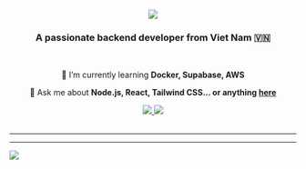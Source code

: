 <h1 align="center">
    <img src="https://readme-typing-svg.herokuapp.com/?font=Righteous&size=35&center=true&vCenter=true&width=500&height=70&duration=4000&lines=Hi!+👋;+I'm+tuns!;" />
</h1>

<h3 align="center">A passionate backend developer from Viet Nam 🇻🇳</h3>

<br/>

<div align="center">
 
 🌱 I’m currently learning **Docker, Supabase, AWS**

💬 Ask me about **Node.js, React, Tailwind CSS... or anything [here](https://github.com/thisistuns)**
 </div>
 
<div align="center"> 
  <a href="mailto:anhtuansccc@gmail.com">
    <img src="https://img.shields.io/badge/Gmail-333333?style=for-the-badge&logo=gmail&logoColor=red" />
  </a>
  <a href="https://www.linkedin.com/in/thisistuns/" target="_blank">
    <img src="https://img.shields.io/badge/LinkedIn-0077B5?style=for-the-badge&logo=linkedin&logoColor=white" target="_blank" />
  </a>
</div>

<br/>
<hr/>

---
[![](https://visitcount.itsvg.in/api?id=thisistuns&label=Profile%20Views&color=11&icon=1&pretty=true)](https://visitcount.itsvg.in)
